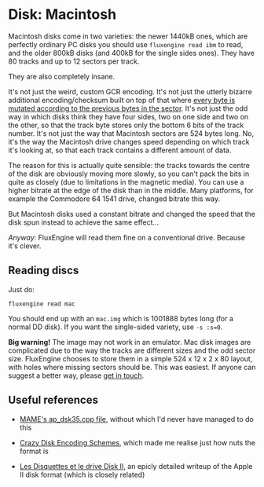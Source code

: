 Disk: Macintosh
===============

Macintosh disks come in two varieties: the newer 1440kB ones, which are
perfectly ordinary PC disks you should use `fluxengine read ibm` to read, and
the older 800kB disks (and 400kB for the single sides ones). They have 80
tracks and up to 12 sectors per track.

They are also completely insane.

It's not just the weird, custom GCR encoding. It's not just the utterly
bizarre additional encoding/checksum built on top of that where [every byte
is mutated according to the previous bytes in the
sector](https://www.bigmessowires.com/2011/10/02/crazy-disk-encoding-schemes/).
It's not just the odd way in which disks think they have four sides, two on
one side and two on the other, so that the track byte stores only the bottom
6 bits of the track number. It's not just the way that Macintosh sectors are
524 bytes long. No, it's the way the Macintosh drive changes speed depending
on which track it's looking at, so that each track contains a different
amount of data.

The reason for this is actually quite sensible: the tracks towards the centre
of the disk are obviously moving more slowly, so you can't pack the bits in
quite as closely (due to limitations in the magnetic media). You can use a
higher bitrate at the edge of the disk than in the middle. Many platforms,
for example the Commodore 64 1541 drive, changed bitrate this way.

But Macintosh disks used a constant bitrate and changed the speed that the
disk spun instead to achieve the same effect...

_Anyway_: FluxEngine will read them fine on a conventional drive. Because
it's clever.

Reading discs
-------------

Just do:

```
fluxengine read mac
```

You should end up with an `mac.img` which is 1001888 bytes long (for a normal
DD disk). If you want the single-sided variety, use `-s :s=0`.

**Big warning!** The image may not work in an emulator. Mac disk images are
complicated due to the way the tracks are different sizes and the odd sector
size. FluxEngine chooses to store them in a simple 524 x 12 x 2 x 80 layout,
with holes where missing sectors should be. This was easiest. If anyone can
suggest a better way, please [get in
touch](https://github.com/davidgiven/fluxengine/issues/new).

Useful references
-----------------

  - [MAME's ap_dsk35.cpp file](https://github.com/mamedev/mame/blob/4263a71e64377db11392c458b580c5ae83556bc7/src/lib/formats/ap_dsk35.cpp),
    without which I'd never have managed to do this

  - [Crazy Disk Encoding
    Schemes](https://www.bigmessowires.com/2011/10/02/crazy-disk-encoding-schemes/), which made
    me realise just how nuts the format is

  - [Les Disquettes et le drive Disk II](http://www.hackzapple.com/DISKII/DISKIITECH.HTM), an
    epicly detailed writeup of the Apple II disk format (which is closely related)
